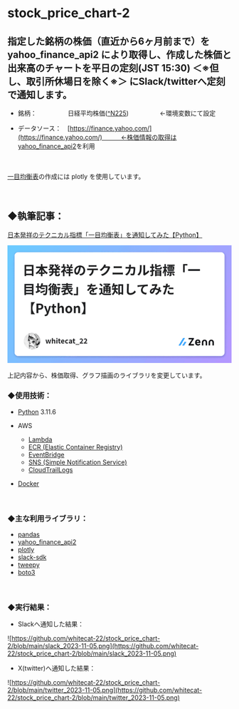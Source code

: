 # stock_price_chart-2

## 指定した銘柄の株価（直近から6ヶ月前まで）を yahoo_finance_api2 により取得し、作成した株価と出来高のチャートを平日の定刻(JST 15:30) ＜※但し、取引所休場日を除く※＞ にSlack/twitterへ定刻で通知します。

- 銘柄：　　　　　日経平均株価([^N225](https://finance.yahoo.com/quote/%5EN225/history?p=%5EN225))　　　　　←環境変数にて設定

- データソース：　[https://finance.yahoo.com/](https://finance.yahoo.com/)　　　←株価情報の取得は [yahoo_finance_api2](https://github.com/pkout/yahoo_finance_api2)を利用  

　

[一目均衡表](https://ja.wikipedia.org/wiki/%E4%B8%80%E7%9B%AE%E5%9D%87%E8%A1%A1%E8%A1%A8)の作成には plotly を使用しています。  

　

## ◆執筆記事：

[日本発祥のテクニカル指標「一目均衡表」を通知してみた【Python】](https://zenn.dev/whitecat_22/articles/344d60b810b77b)

<a href="https://zenn.dev/whitecat_22/articles/344d60b810b77b">
  <img src="https://github.com/whitecat-22/stock_price_chart/blob/main/zenn.png">
</a>

上記内容から、株価取得、グラフ描画のライブラリを変更しています。
　

### ◆使用技術：

- [Python](https://www.python.org/) 3.11.6

- AWS
  - [Lambda](https://aws.amazon.com/jp/lambda/?nc2=h_ql_prod_serv_lbd)
  - [ECR (Elastic Container Registry)](https://aws.amazon.com/jp/ecr/?nc2=h_ql_prod_ct_ec2reg)
  - [EventBridge](https://aws.amazon.com/jp/eventbridge/?nc2=h_ql_prod_serv_eb)
  - [SNS (Simple Notification Service)](https://aws.amazon.com/jp/sns/?whats-new-cards.sort-by=item.additionalFields.postDateTime&whats-new-cards.sort-order=desc)
  - [CloudTrailLogs](https://aws.amazon.com/jp/cloudtrail/?nc2=h_ql_prod_mg_ct)

- [Docker](https://www.docker.com/)

　

### ◆主な利用ライブラリ：

- [pandas](https://pandas.pydata.org/)
- [yahoo_finance_api2](https://github.com/pkout/yahoo_finance_api2)
- [plotly](https://plotly.com/python/)
- [slack-sdk](https://slack.dev/python-slack-sdk/)
- [tweepy](https://www.tweepy.org/)
- [boto3](https://boto3.amazonaws.com/v1/documentation/api/latest/index.html)

　

### ◆実行結果：

- Slackへ通知した結果：

![https://github.com/whitecat-22/stock_price_chart-2/blob/main/slack_2023-11-05.png](https://github.com/whitecat-22/stock_price_chart-2/blob/main/slack_2023-11-05.png)

- X(twitter)へ通知した結果：

![https://github.com/whitecat-22/stock_price_chart-2/blob/main/twitter_2023-11-05.png](https://github.com/whitecat-22/stock_price_chart-2/blob/main/twitter_2023-11-05.png)
